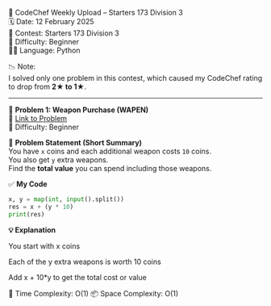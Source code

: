 🚀 CodeChef Weekly Upload – Starters 173 Division 3  
🗓️ Date: 12 February 2025  
📁 Contest: Starters 173 Division 3  
🎯 Difficulty: Beginner  
👨‍💻 Language: Python  

📉 Note:  
I solved only one problem in this contest, which caused my CodeChef rating to drop from **2★ to 1★**.

---

🧩 **Problem 1: Weapon Purchase (WAPEN)**  
🔗 [Link to Problem](https://www.codechef.com/problems/WAPEN)  
🚩 Difficulty: Beginner  

📝 **Problem Statement (Short Summary)**  
You have `x` coins and each additional weapon costs `10` coins.  
You also get `y` extra weapons.  
Find the **total value** you can spend including those weapons.

✅ **My Code**
```python
x, y = map(int, input().split())
res = x + (y * 10)
print(res)
```

**💡 Explanation**

You start with x coins

Each of the y extra weapons is worth 10 coins

Add x + 10*y to get the total cost or value

🧠 Time Complexity: O(1)
📦 Space Complexity: O(1)
